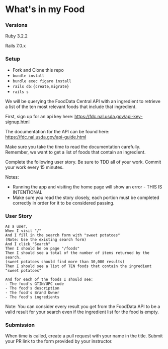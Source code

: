 # What's in my Food

### Versions

Ruby 3.2.2

Rails 7.0.x

### Setup

- Fork and Clone this repo
- `bundle install`
- `bundle exec figaro install`
- `rails db:{create,migrate}`
- `rails s`

We will be querying the FoodData Central API with an ingredient to retrieve a list of the ten most relevant foods that include that ingredient.

First, sign up for an api key here: https://fdc.nal.usda.gov/api-key-signup.html

The documentation for the API can be found here: https://fdc.nal.usda.gov/api-guide.html

Make sure you take the time to read the documentation carefully. Remember, we want to get a list of foods that contain an ingredient.

Complete the following user story. Be sure to TDD all of your work. Commit your work every 15 minutes.

Notes:
  * Running the app and visiting the home page will show an error - THIS IS INTENTIONAL
  * Make sure you read the story closely, each portion must be completed correctly in order for it to be considered passing.

### User Story

```
As a user,
When I visit "/"
And I fill in the search form with "sweet potatoes"
(Note: Use the existing search form)
And I click "Search"
Then I should be on page "/foods"
Then I should see a total of the number of items returned by the search.
(sweet potatoes should find more than 30,000 results)
Then I should see a list of TEN foods that contain the ingredient "sweet potatoes"

And for each of the foods I should see:
- The food's GTIN/UPC code
- The food's description
- The food's Brand Owner
- The food's ingredients
```

Note: You can consider every result you get from the FoodData API to be a valid result for your search even if the ingredient list for the food is empty.


### Submission
When time is called, create a pull request with your name in the title. Submit your PR link to the form provided by your instructor.
